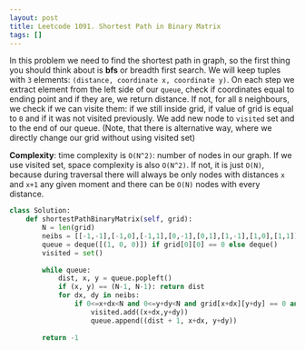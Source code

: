```yaml
---
layout: post
title: Leetcode 1091. Shortest Path in Binary Matrix
tags: []
---
```


In this problem we need to find the shortest path in graph, so the first thing you should think about is **bfs** or breadth first search. We will keep tuples with `3` elements: `(distance, coordinate x, coordinate y)`. On each step we extract element from the left side of our `queue`, check if coordinates equal to ending point and if they are, we return distance. If not, for all `8` neighbours, we check if we can visite them: if we still inside grid, if value of grid is equal to `0` and if it was not visited previously. We add new node to `visited` set and to the end of our queue. (Note, that there is alternative way, where we directly change our grid without using visited set)

**Complexity**: time complexity is `O(N^2)`: number of nodes in our graph. If we use visited set, space complexity is also `O(N^2)`. If not, it is just `O(N)`, because during traversal there will always be only nodes with distances `x` and `x+1` any given moment and there can be `O(N)` nodes with every distance.

```python
class Solution:
    def shortestPathBinaryMatrix(self, grid):
        N = len(grid)
        neibs = [[-1,-1],[-1,0],[-1,1],[0,-1],[0,1],[1,-1],[1,0],[1,1]]
        queue = deque([(1, 0, 0)]) if grid[0][0] == 0 else deque()
        visited = set()
        
        while queue:
            dist, x, y = queue.popleft()
            if (x, y) == (N-1, N-1): return dist
            for dx, dy in neibs:
                if 0<=x+dx<N and 0<=y+dy<N and grid[x+dx][y+dy] == 0 and (x+dx, y+dy) not in visited:
                    visited.add((x+dx,y+dy))
                    queue.append((dist + 1, x+dx, y+dy))
                
        return -1
```
